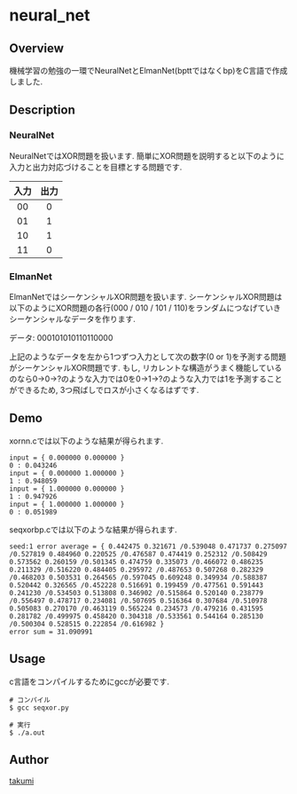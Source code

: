 # neural_net

## Overview

機械学習の勉強の一環でNeuralNetとElmanNet(bpttではなくbp)をC言語で作成しました.

## Description

### NeuralNet

NeuralNetではXOR問題を扱います.
簡単にXOR問題を説明すると以下のように入力と出力対応づけることを目標とする問題です.

| 入力 | 出力 |
|:---:|:---:|
| 00 | 0    |
| 01 | 1    |
| 10 | 1    |
| 11 | 0    |

### ElmanNet

ElmanNetではシーケンシャルXOR問題を扱います.
シーケンシャルXOR問題は以下のようにXOR問題の各行(000 / 010 / 101 / 110)をランダムにつなげていきシーケンシャルなデータを作ります.

データ: 000101010110110000

上記のようなデータを左から1つずつ入力として次の数字(0 or 1)を予測する問題がシーケンシャルXOR問題です.
もし, リカレントな構造がうまく機能しているのなら0->0->?のような入力では0を0->1->?のような入力では1を予測することができるため, 3つ飛ばしでロスが小さくなるはずです.

## Demo

xornn.cでは以下のような結果が得られます.
```
input = { 0.000000 0.000000 }
0 : 0.043246
input = { 0.000000 1.000000 }
1 : 0.948059
input = { 1.000000 0.000000 }
1 : 0.947926
input = { 1.000000 1.000000 }
0 : 0.051989
```

seqxorbp.cでは以下のような結果が得られます.
```
seed:1 error average = { 0.442475 0.321671 /0.539048 0.471737 0.275097 /0.527819 0.484960 0.220525 /0.476587 0.474419 0.252312 /0.508429 0.573562 0.260159 /0.501345 0.474759 0.335073 /0.466072 0.486235 0.211329 /0.516220 0.484405 0.295972 /0.487653 0.507268 0.282329 /0.468203 0.503531 0.264565 /0.597045 0.609248 0.349934 /0.588387 0.520442 0.326565 /0.452228 0.516691 0.199459 /0.477561 0.591443 0.241230 /0.534503 0.513808 0.346902 /0.515864 0.520140 0.238779 /0.556497 0.478717 0.234081 /0.507695 0.516364 0.307684 /0.510978 0.505083 0.270170 /0.463119 0.565224 0.234573 /0.479216 0.431595 0.281782 /0.499975 0.458420 0.304318 /0.533561 0.544164 0.285130 /0.500304 0.528515 0.222854 /0.616982 }
error sum = 31.090991
```

## Usage

c言語をコンパイルするためにgccが必要です.
```
# コンパイル
$ gcc seqxor.py

# 実行
$ ./a.out
```

## Author

[takumi](https://github.com/i10bucchi)